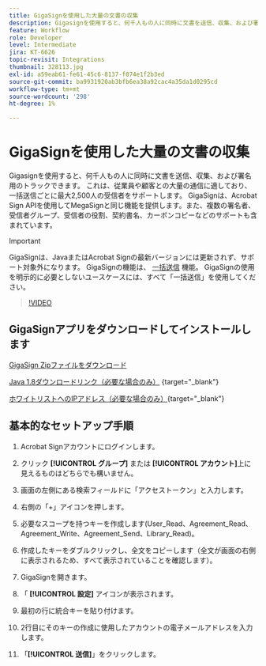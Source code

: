 ```yaml
---
title: GigaSignを使用した大量の文書の収集
description: Gigasignを使用すると、何千人もの人に同時に文書を送信、収集、および署名用のトラックできます
feature: Workflow
role: Developer
level: Intermediate
jira: KT-6626
topic-revisit: Integrations
thumbnail: 328113.jpg
exl-id: a59eab61-fe61-45c6-8137-f074e1f2b3ed
source-git-commit: ba9931920ab3bfb6ea38a92cac4a35da1d0295cd
workflow-type: tm+mt
source-wordcount: '298'
ht-degree: 1%

---
```


# GigaSignを使用した大量の文書の収集

Gigasignを使用すると、何千人もの人に同時に文書を送信、収集、および署名用のトラックできます。 これは、従業員や顧客との大量の通信に適しており、一括送信ごとに最大2,500人の受信者をサポートします。 GigaSignは、Acrobat Sign APIを使用してMegaSignと同じ機能を提供します。また、複数の署名者、受信者グループ、受信者の役割、契約書名、カーボンコピーなどのサポートも含まれています。

>[!IMPORTANT]
>
>GigaSignは、JavaまたはAcrobat Signの最新バージョンには更新されず、サポート対象外になります。 GigaSignの機能は、 [一括送信](https://experienceleague.adobe.com/docs/document-cloud-learn/sign-learning-hub/admin-set-up/getting-started-admin/megasign.html?) 機能。 GigaSignの使用を明示的に必要としないユースケースには、すべて「一括送信」を使用してください。

>[!VIDEO](https://video.tv.adobe.com/v/328113?quality=12&learn=on&hidetitle=true)

## GigaSignアプリをダウンロードしてインストールします

[GigaSign Zipファイルをダウンロード](https://acrobat.adobe.com/id/urn:aaid:sc:US:001cf62d-1cab-46c7-aa96-661ac8680206)

[Java 1.8ダウンロードリンク（必要な場合のみ）](https://www.oracle.com/java/technologies/javase/javase8-archive-downloads.html) {target="_blank"}

[ホワイトリストへのIPアドレス（必要な場合のみ）](https://helpx.adobe.com/jp/sign/system-requirements.html#IPs){target="_blank"}

## 基本的なセットアップ手順

1. Acrobat Signアカウントにログインします。

1. クリック **[!UICONTROL グループ]** または **[!UICONTROL アカウント]**&#x200B;上に見えるものはどちらでも構いません。

1. 画面の左側にある検索フィールドに「アクセストークン」と入力します。

1. 右側の「+」アイコンを押します。

1. 必要なスコープを持つキーを作成します(User_Read、Agreement_Read、Agreement_Write、Agreement_Send、Library_Read)。

1. 作成したキーをダブルクリックし、全文をコピーします（全文が画面の右側に表示されるため、すべて表示されていることを確認します）。

1. GigaSignを開きます。

1. 「 **[!UICONTROL 設定]** アイコンが表示されます。

1. 最初の行に統合キーを貼り付けます。

1. 2行目にそのキーの作成に使用したアカウントの電子メールアドレスを入力します。

1. 「**[!UICONTROL 送信]**」をクリックします。
